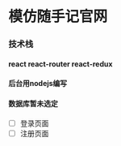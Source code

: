 # 模仿随手记官网 
### 技术栈
#### react react-router react-redux
#### 后台用nodejs编写
#### 数据库暂未选定

* [ ]  登录页面
* [ ]  注册页面
